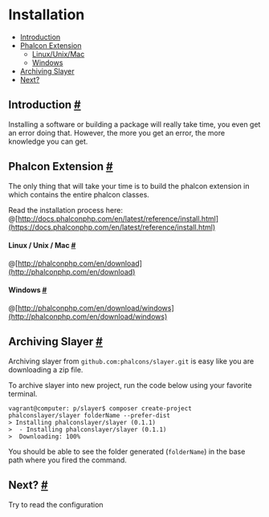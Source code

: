 # Installation

- [Introduction](#introduction)
- [Phalcon Extension](#phalcon-extension)
    - [Linux/Unix/Mac](#linux-unix-mac)
    - [Windows](#windows)
- [Archiving Slayer](#archiving-slayer)
- [Next?](#next)

## Introduction [#](#introduction)

Installing a software or building a package will really take time, you even get an error doing that. However, the more you get an error, the more knowledge you can get.

## Phalcon Extension [#](#phalcon-extension)

The only thing that will take your time is to build the phalcon extension in which contains the entire phalcon classes.

Read the installation process here:
@[http://docs.phalconphp.com/en/latest/reference/install.html](https://docs.phalconphp.com/en/latest/reference/install.html)

#### Linux / Unix / Mac [#](#linux-unix-mac)
@[http://phalconphp.com/en/download](http://phalconphp.com/en/download)


#### Windows [#](#windows)
@[http://phalconphp.com/en/download/windows](http://phalconphp.com/en/download/windows)



## Archiving Slayer [#](#slayer)

Archiving slayer from ``github.com:phalcons/slayer.git`` is easy like you are downloading a zip file.

To archive slayer into new project, run the code below using  your favorite terminal.

    vagrant@computer: p/slayer$ composer create-project phalconslayer/slayer folderName --prefer-dist
    > Installing phalconslayer/slayer (0.1.1)
    >  - Installing phalconslayer/slayer (0.1.1)
    >  Downloading: 100%

You should be able to see the folder generated (``folderName``) in the base path where you fired the command.

## Next? [#](#next)

Try to read the configuration